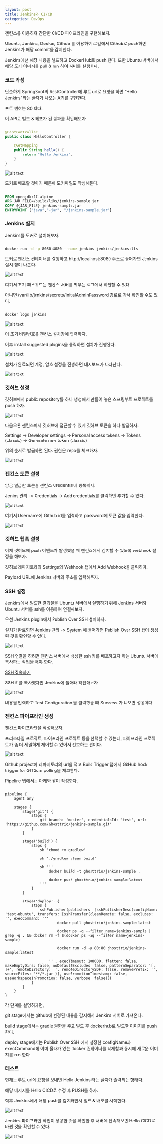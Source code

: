 ```yaml
---
layout: post
title: Jenkins와 CI/CD
categories: DevOps
---
```


젠킨스를 이용하여 간단한 CI/CD 파이프라인을 구현해보자.

Ubuntu, Jenkins, Docker, Github 를 이용하여 로컬에서 Github로 push하면 Jenkins가 해당 commit을 감지한다.

Jenkins에선 해당 내용을 빌드하고 DockerHub로 push 한다. 또한 Ubuntu 서버에서 해당 도커 이미지를 pull & run 하여 서버를 실행한다.

### 코드 작성

단순하게 SpringBoot의 RestController에 루트 url로 요청을 하면 "Hello Jenkins"라는 글자가 나오는 API를 구현한다.

포트 번호는 80 이다.

이 API로 빌드 & 배포가 된 결과를 확인해보자

```java

@RestController
public class HelloController {

    @GetMapping
    public String hello() {
        return "Hello Jenkins";
    }
}

```

![alt text](/public/img/241028/image-3.png)

도커로 배포할 것이기 때문에 도커파일도 작성해둔다.

```Dockerfile

FROM openjdk:17-alpine
ARG JAR_FILE=/build/libs/jenkins-sample.jar
COPY ${JAR_FILE} jenkins-sample.jar
ENTRYPOINT ["java","-jar", "/jenkins-sample.jar"]

```



### Jenkins 설치

Jenkins를 도커로 설치해보자.

```bash

docker run -d -p 8080:8080 --name jenkins jenkins/jenkins:lts

```

도커로 젠킨스 컨테이너를 실행하고 http://localhost:8080 주소로 들어가면 Jenkins 설치 창이 나온다.


![alt text](/public/img/241028/image-2.png)

여기서 초기 패스워드는 젠킨스 서버를 띄우는 로그에서 확인할 수 있다.

아니면 /var/lib/jenkins/secrets/initialAdminPassword 경로로 가서 확인할 수도 있다.

```bash

docker logs jenkins

```

![alt text](/public/img/241028/image-4.png)

이 초기 비밀번호를 젠킨스 설치창에 입력하자.

이후 install suggested plugins을 클릭하면 설치가 진행된다.

![alt text](/public/img/241028/image-5.png)


설치가 완료되면 계정, 암호 설정을 진행하면 대시보드가 나타난다.

![alt text](/public/img/241028/image-6.png)


### 깃허브 설정

깃허브에서 public repository를 하나 생성해서 만들어 놓은 스프링부트 프로젝트를 push 하자.

![alt text](/public/img/241028/image-7.png)

다음으론 젠킨스에서 깃허브에 접근할 수 있게 깃허브 토큰을 하나 발급하자.

Settings -> Developer settings -> Personal access tokens -> Tokens (classic) -> Generate new token (classic) 

위의 순서로 발급하면 된다. 권한은 repo를 체크하자.

![alt text](/public/img/241028/image-8.png)


### 젠킨스 토큰 설정

방금 발급한 토큰을 젠킨스 Credential에 등록하자.

Jenins 관리 -> Credentials -> Add credentials를 클릭하면 추가할 수 있다.

![alt text](/public/img/241028/image-9.png)

여기서 Username에 Github id를 입력하고 password에 토큰 값을 입력한다.

![alt text](/public/img/241028/image-10.png)


### 깃허브 웹훅 설정

이제 깃허브에 push 이벤트가 발생했을 때 젠킨스에서 감지할 수 있도록 webhook 설정을 해보자.

깃허브 레파지토리의 Settings의 Webhook 탭에서 Add Webhook을 클릭하자.

Payload URL에 Jenkins 서버의 주소를 입력해주자.

### SSH 설정

Jenkins에서 빌드한 결과물을 Ubuntu 서버에서 실행하기 위해 Jenkins 서버와 Ubuntu 서버를 ssh를 이용하여 연결해보자.

우선 Jenkins plugin에서 Publish Over SSH 설치하자.

설치가 완료되면 Jenkins 관리 -> System 에 들어가면 Publish Over SSH 탭이 생성된 것을 확인할 수 있다.

![alt text](/public/img/241028/image-12.png)

SSH 연결을 하려면 젠킨스 서버에서 생성한 ssh 키를 배포하고자 하는 Ubuntu 서버에 복사하는 작업을 해야 한다.

[SSH 접속하기](블록그포스팅적기)

SSH 키를 복사했다면 Jenkins에 돌아와 확인해보자

![alt text](/public/img/241028/image-13.png)

내용을 입력하고 Test Configuration 을 클릭했을 때 Success 가 나오면 성공이다.


### 젠킨스 파이프라인 생성

젠킨스 파이프라인을 작성해보자.

프리스타일 프로젝트, 파이프라인 프로젝트 등을 선택할 수 있는데, 파이프라인 프로젝트가 좀 더 세밀하게 제어할 수 있어서 선호하는 편이다.

![alt text](/public/img/241028/image-11.png)

Github project에 레파지토리의 url을 적고 Build Trigger 탭에서 GitHub hook trigger for GITScm polling을 체크한다.

Pipeline 탭에서는 아래와 같이 작성한다.

```jenkinsfile

pipeline {
    agent any

    stages {
        stage('git') {
            steps {
                git branch: 'master', credentialsId: 'test', url: 'https://github.com/Ghosttrio/jenkins-sample.git'
            }
        }
        
        stage('build') {
            steps {
                sh 'chmod +x gradlew'

                sh './gradlew clean build'

                sh '''
                    docker build -t ghosttrio/jenkins-sample .
                    
                    docker push ghosttrio/jenkins-sample:latest
                '''
            }
        }
        
        stage('deploy') {
            steps {
                sshPublisher(publishers: [sshPublisherDesc(configName: 'test-ubuntu', transfers: [sshTransfer(cleanRemote: false, excludes: '', execCommand: '''
                        docker pull ghosttrio/jenkins-sample:latest

                        docker ps -q --filter name=jenkins-sample | grep -q . && docker rm -f $(docker ps -aq --filter name=jenkins-sample)

                        docker run -d -p 80:80 ghosttrio/jenkins-sample:latest

                    ''', execTimeout: 100000, flatten: false, makeEmptyDirs: false, noDefaultExcludes: false, patternSeparator: '[, ]+', remoteDirectory: '', remoteDirectorySDF: false, removePrefix: '', sourceFiles: '**/*.jar')], usePromotionTimestamp: false, useWorkspaceInPromotion: false, verbose: false)])
            }
        }
   	}
}

```

각 단계를 설명하자면, 

git stage에서는 github에 변경된 내용을 감지해서 Jenkins 서버로 가져온다.

build stage에서는 gradle 권한을 주고 빌드 후 dockerhub로 빌드한 이미지를 push 한다.

deploy stage에서는 Publish Over SSH 에서 설정한 configName과 execCommand에 이미 올라가 있는 docker 컨테이너를 삭제함과 동시에 새로운 이미지를 run 한다.


### 테스트

현재는 루트 url에 요청을 보내면 Hello Jenkins 라는 글자가 출력되는 형태다.

해당 메시지를 Hello CICD로 수정 후 PUSH를 하자.

직후 Jenkins에서 해당 push를 감지하면서 빌드 & 배포를 시작한다.

![alt text](/public/img/241028/image-14.png)

Jenkins 파이프라인 작업이 성공한 것을 확인한 후 서버에 접속해보면 Hello CICD로 바뀐 것을 확인할 수 있다.

![alt text](/public/img/241028/image-15.png)